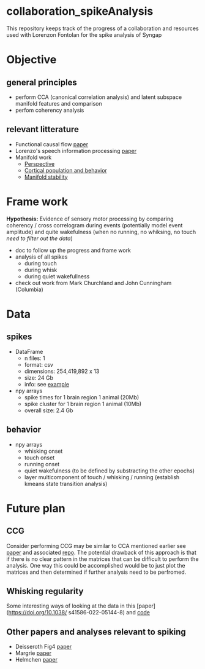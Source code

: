 # collaboration_spikeAnalysis
This repository keeps track of the progress of a collaboration and resources used with Lorenzon Fontolan for the spike analysis of Syngap

# Objective
## general principles
* perform CCA (canonical correlation analysis) and latent subspace manifold features and comparison 
* perfom coherency analysis  
## relevant litterature
* Functional causal flow [paper](https://www.biorxiv.org/content/10.1101/2020.11.23.394916v2)
* Lorenzo's speech information processing [paper](https://www.nature.com/articles/ncomms5694)
* Manifold work 
	* [Perspective](https://doi.org/10.1016/j.neuron.2017.05.025)
	* [Cortical population and behavior](https://doi.org/10.1038/s41593-019-0555-4)
	* [Manifold stability](https://doi.org/10.1038/s41467-018-06560-z)

# Frame work
__Hypothesis:__ Evidence of sensory motor processing by comparing coherency / cross correlogram during events (potentially model event amplitude) and quite wakefulness (when no running, no whiksing, no touch *need to filter out the data*)
* doc to follow up the progress and frame work
* analysis of all spikes 
	* during touch
	* during whisk 
	* during quiet wakefullness
* check out work from Mark Churchland and John Cunningham (Columbia)

# Data
## spikes
* DataFrame
	* n files: 1
	* format: csv
	* dimensions: 254,419,892 x 13
	* size: 24 Gb
	* info: see [example](/allDataSample.csv)
* npy arrays
	* spike times for 1 brain region 1 animal (20Mb)
	* spike cluster for 1 brain region 1 animal (10Mb)
	* overall size: 2.4 Gb

## behavior
* npy arrays
	* whisking onset
	* touch onset
	* running onset
	* quiet wakefulness (to be defined by substracting the other epochs)
	* layer multicomponent of touch / whisking / running (establish kmeans state transition analysis)


# Future plan 
## CCG 
Consider performing CCG may be similar to CCA mentioned earlier see [paper](https://doi.org/10.1016/j.neuron.2022.01.027) and associated [repo](https://github.com/jiaxx/modular_network). The potential drawback of this approach is that if there is no clear pattern in the matrices that can be difficult to perform the analysis. One way this could be accomplished would be to just plot the matrices and then determined if further analysis need to be perfromed.


## Whisking regularity 
Some interesting ways of looking at the data in this [paper](https://doi.org/10.1038/
s41586-022-05144-8) and [code]()

## Other papers and analyses relevant to spiking
* Deisseroth Fig4 [paper](https://doi.org/10.1126/science.aav3932)
* Margrie [paper](https://doi.org/10.1016/j.neuron.2021.10.031)
* Helmchen [paper](https://www.biorxiv.org/content/10.1101/2020.07.08.193334v1)
